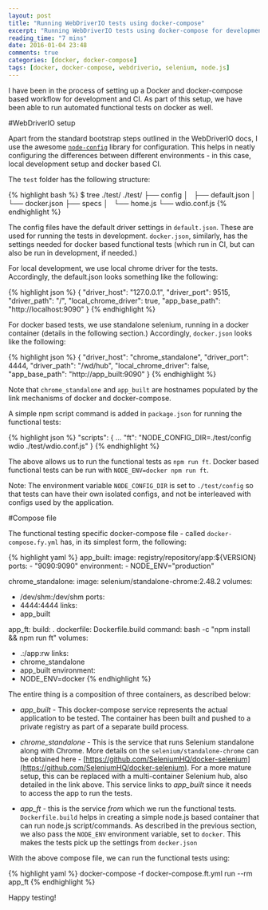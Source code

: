 ```yaml
---
layout: post
title: "Running WebDriverIO tests using docker-compose"
excerpt: "Running WebDriverIO tests using docker-compose for development and CI"
reading_time: "7 mins"
date: 2016-01-04 23:48
comments: true
categories: [docker, docker-compose]
tags: [docker, docker-compose, webdriverio, selenium, node.js]
---
```


I have been in the process of setting up a Docker and docker-compose based workflow for development and CI. As part of this setup, we have been able to run automated functional tests on docker as well.

#WebDriverIO setup

Apart from the standard bootstrap steps outlined in the WebDriverIO docs, I use the awesome [`node-config`](https://github.com/lorenwest/node-config) library for configuration. This helps in neatly configuring the differences between different environments - in this case, local development setup and docker based CI.

The `test` folder has the following structure:

{% highlight bash %}
$ tree ./test/
./test/
├── config
│   ├── default.json
│   └── docker.json
├── specs
│   └── home.js
└── wdio.conf.js
{% endhighlight %}

The config files have the default driver settings in `default.json`. These are used for running the tests in development. `docker.json`, similarly, has the settings needed for docker based functional tests (which run in CI, but can also be run in development, if needed.)

For local development, we use local chrome driver for the tests. Accordingly, the default.json looks something like the following:

{% highlight json %}
{
  "driver_host": "127.0.0.1",
  "driver_port": 9515,
  "driver_path": "/",
  "local_chrome_driver": true,
  "app_base_path": "http://localhost:9090"
}
{% endhighlight %}

For docker based tests, we use standalone selenium, running in a docker container (details in the following section.) Accordingly, `docker.json` looks like the following:

{% highlight json %}
{
  "driver_host": "chrome_standalone",
  "driver_port": 4444,
  "driver_path": "/wd/hub",
  "local_chrome_driver": false,
  "app_base_path": "http://app_built:9090"
}
{% endhighlight %}

Note that `chrome_standalone` and `app_built` are hostnames populated by the link mechanisms of docker and docker-compose.

A simple npm script command is added in `package.json` for running the functional tests:

{% highlight json %}
"scripts": {
  ...
  "ft": "NODE_CONFIG_DIR=./test/config wdio ./test/wdio.conf.js"
}
{% endhighlight %}

The above allows us to run the functional tests as `npm run ft`. Docker based functional tests can be run with `NODE_ENV=docker npm run ft`.

Note: The environment variable `NODE_CONFIG_DIR` is set to `./test/config` so that tests can have their own isolated configs, and not be interleaved with configs used by the application.

#Compose file

The functional testing specific docker-compose file - called `docker-compose.fy.yml` has, in its simplest form, the following:

{% highlight yaml %}
app_built:
  image: registry/repository/app:${VERSION}
  ports:
    - "9090:9090"
  environment:
    - NODE_ENV="production"

chrome_standalone:
  image: selenium/standalone-chrome:2.48.2
  volumes:
  - /dev/shm:/dev/shm
  ports:
  - 4444:4444
  links:
  - app_built

app_ft:
  build: .
  dockerfile: Dockerfile.build
  command: bash -c "npm install && npm run ft"
  volumes:
  - .:/app:rw
  links:
  - chrome_standalone
  - app_built
  environment:
  - NODE_ENV=docker
{% endhighlight %}

The entire thing is a composition of three containers, as described below:

- *app_built* - This docker-compose service represents the actual application to be tested. The container has been built and pushed to a private registry as part of a separate build process.

- *chrome_standalone* - This is the service that runs Selenium standalone along with Chrome. More details on the `selenium/standalone-chrome` can be obtained here - [https://github.com/SeleniumHQ/docker-selenium](https://github.com/SeleniumHQ/docker-selenium). For a more mature setup, this can be replaced with a multi-container Selenium hub, also detailed in the link above. This service links to *app_built* since it needs to access the app to run the tests.

- *app_ft* - this is the service *from* which we run the functional tests. `Dockerfile.build` helps in creating a simple node.js based container that can run node.js script/commands. As described in the previous section, we also pass the `NODE_ENV` environment variable, set to `docker`. This makes the tests pick up the settings from `docker.json`

With the above compose file, we can run the functional tests using:

{% highlight yaml %}
docker-compose -f docker-compose.ft.yml run --rm app_ft
{% endhighlight %}

Happy testing!
